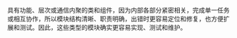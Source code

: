 具有功能、层次或通信内聚的类和组件，因为内部各部分紧密相关，完成单一任务或相互协作，所以模块结构清晰、职责明确，出错时更容易定位和修复，也方便扩展和测试。因此，这些类型的模块确实更容易实现、测试和维护。